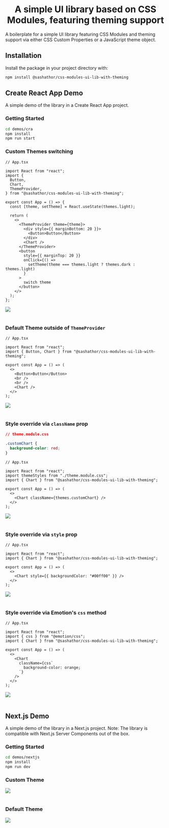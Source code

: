<h1 align="center">A simple UI library based on CSS Modules, featuring theming support</h1>
A boilerplate for a simple UI library featuring CSS Modules and theming support via either CSS Custom Properties or a JavaScript theme object.

## Installation

Install the package in your project directory with:

```bash
npm install @sashathor/css-modules-ui-lib-with-theming
```

## Create React App Demo

A simple demo of the library in a Create React App project.

### Getting Started

```bash
cd demos/cra
npm install
npm run start
```

### Custom Themes switching

```tsx
// App.tsx

import React from "react";
import {
  Button,
  Chart,
  ThemeProvider,
} from "@sashathor/css-modules-ui-lib-with-theming";

export const App = () => {
  const [theme, setTheme] = React.useState(themes.light);

  return (
    <>
      <ThemeProvider theme={theme}>
        <div style={{ marginBottom: 20 }}>
          <Button>Button</Button>
        </div>
        <Chart />
      </ThemeProvider>
      <button
        style={{ marginTop: 20 }}
        onClick={() =>
          setTheme(theme === themes.light ? themes.dark : themes.light)
        }
      >
        switch theme
      </button>
    </>
  );
};
```

<img src="./docs/cra-custom-themes-switching.gif" /><br /><br />

### Default Theme outside of `ThemeProvider`

```tsx
// App.tsx

import React from "react";
import { Button, Chart } from "@sashathor/css-modules-ui-lib-with-theming";

export const App = () => (
  <>
    <Button>Button</Button>
    <br />
    <br />
    <Chart />
  </>
);
```

<img src="./docs/cra-default-theme.png" /><br /><br />

### Style override via `className` prop

```css
// theme.module.css

.customChart {
  background-color: red;
}
```

```tsx
// App.tsx

import React from "react";
import themeStyles from "./theme.module.css";
import { Chart } from "@sashathor/css-modules-ui-lib-with-theming";

export const App = () => (
  <>
    <Chart className={themes.customChart} />
  </>
);
```

<img src="./docs/cra-class-name-override.png" /><br /><br />

### Style override via `style` prop

```tsx
// App.tsx

import React from "react";
import { Chart } from "@sashathor/css-modules-ui-lib-with-theming";

export const App = () => (
  <>
    <Chart style={{ backgroundColor: "#00ff00" }} />
  </>
);
```

<img src="./docs/cra-style-override.png" /><br /><br />

### Style override via Emotion's `css` method

```tsx
// App.tsx

import React from "react";
import { css } from "@emotion/css";
import { Chart } from "@sashathor/css-modules-ui-lib-with-theming";

export const App = () => (
  <>
    <Chart
      className={css`
        background-color: orange;
      `}
    />
  </>
);
```

<img src="./docs/cra-emotion-css-override.png" /><br /><br />

## Next.js Demo

A simple demo of the library in a Next.js project.
Note: The library is compatible with Next.js Server Components out of the box.

### Getting Started

```bash
cd demos/nextjs
npm install
npm run dev
```

### Custom Theme

<img src="./docs/nextjs-custom-theme.png" /><br /><br />

### Default Theme

<img src="./docs/nextjs-default-theme.png" /><br /><br />
